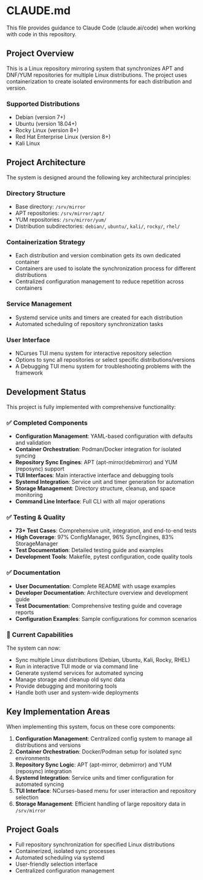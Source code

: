 # CLAUDE.md

This file provides guidance to Claude Code (claude.ai/code) when working with code in this repository.

## Project Overview

This is a Linux repository mirroring system that synchronizes APT and DNF/YUM repositories for multiple Linux distributions. The project uses containerization to create isolated environments for each distribution and version.

### Supported Distributions
- Debian (version 7+)
- Ubuntu (version 18.04+) 
- Rocky Linux (version 8+)
- Red Hat Enterprise Linux (version 8+)
- Kali Linux

## Project Architecture

The system is designed around the following key architectural principles:

### Directory Structure
- Base directory: `/srv/mirror`
- APT repositories: `/srv/mirror/apt/`
- YUM repositories: `/srv/mirror/yum/`
- Distribution subdirectories: `debian/`, `ubuntu/`, `kali/`, `rocky/`, `rhel/`

### Containerization Strategy
- Each distribution and version combination gets its own dedicated container
- Containers are used to isolate the synchronization process for different distributions
- Centralized configuration management to reduce repetition across containers

### Service Management
- Systemd service units and timers are created for each distribution
- Automated scheduling of repository synchronization tasks

### User Interface
- NCurses TUI menu system for interactive repository selection
- Options to sync all repositories or select specific distributions/versions
- A Debugging TUI menu system for troubleshooting problems with the framework

## Development Status

This project is fully implemented with comprehensive functionality:

### ✅ Completed Components
- **Configuration Management**: YAML-based configuration with defaults and validation
- **Container Orchestration**: Podman/Docker integration for isolated syncing
- **Repository Sync Engines**: APT (apt-mirror/debmirror) and YUM (reposync) support
- **TUI Interfaces**: Main interactive interface and debugging tools
- **Systemd Integration**: Service unit and timer generation for automation
- **Storage Management**: Directory structure, cleanup, and space monitoring
- **Command Line Interface**: Full CLI with all major operations

### ✅ Testing & Quality
- **73+ Test Cases**: Comprehensive unit, integration, and end-to-end tests
- **High Coverage**: 97% ConfigManager, 96% SyncEngines, 83% StorageManager
- **Test Documentation**: Detailed testing guide and examples
- **Development Tools**: Makefile, pytest configuration, code quality tools

### ✅ Documentation
- **User Documentation**: Complete README with usage examples
- **Developer Documentation**: Architecture overview and development guide  
- **Test Documentation**: Comprehensive testing guide and coverage reports
- **Configuration Examples**: Sample configurations for common scenarios

### 🔧 Current Capabilities
The system can now:
- Sync multiple Linux distributions (Debian, Ubuntu, Kali, Rocky, RHEL)
- Run in interactive TUI mode or via command line
- Generate systemd services for automated syncing
- Manage storage and cleanup old sync data
- Provide debugging and monitoring tools
- Handle both user and system-wide deployments

## Key Implementation Areas

When implementing this system, focus on these core components:

1. **Configuration Management**: Centralized config system to manage all distributions and versions
2. **Container Orchestration**: Docker/Podman setup for isolated sync environments  
3. **Repository Sync Logic**: APT (apt-mirror, debmirror) and YUM (reposync) integration
4. **Systemd Integration**: Service units and timer configuration for automated syncing
5. **TUI Interface**: NCurses-based menu for user interaction and repository selection
6. **Storage Management**: Efficient handling of large repository data in `/srv/mirror`

## Project Goals

- Full repository synchronization for specified Linux distributions
- Containerized, isolated sync processes
- Automated scheduling via systemd
- User-friendly selection interface
- Centralized configuration management